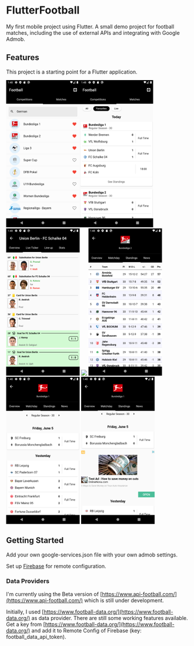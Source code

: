 # FlutterFootball

My first mobile project using Flutter. A small demo project for football matches, including the use of external APIs and integrating with Google Admob.

## Features

This project is a starting point for a Flutter application.

<img src="doc/assets/competitions.png" width="200" /><img src="doc/assets/matches.png" width="200" /><img src="doc/assets/liveticker.png" width="200" />
<img src="doc/assets/statistics.png" width="200" />
<img src="doc/assets/standings.png" width="200" />
<img src="doc/assets/matchday.png" width="200" />
<img src="doc/assets/ads.png" width="200" />


## Getting Started

Add your own google-services.json file with your own admob settings.

Set up [Firebase](https://firebase.google.com/) for remote configuration.

### Data Providers
I'm currently using the Beta version of [https://www.api-football.com/](https://www.api-football.com/) which is still under development.

Initially, I used [https://www.football-data.org/](https://www.football-data.org/) as data provider. There are still some working features available.
Get a key from [https://www.football-data.org/](https://www.football-data.org/) and add it to Remote Config of Firebase (key: football_data_api_token).


